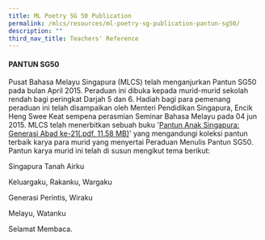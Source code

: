 ```yaml
---
title: ML Poetry SG 50 Publication
permalink: /mlcs/resources/ml-poetry-sg-publication-pantun-sg50/
description: ""
third_nav_title: Teachers' Reference
---
```

#### PANTUN SG50

Pusat Bahasa Melayu Singapura (MLCS) telah menganjurkan Pantun SG50 pada bulan April 2015. Peraduan ini dibuka kepada murid-murid sekolah rendah bagi peringkat Darjah 5 dan 6. Hadiah bagi para pemenang peraduan ini telah disampaikan oleh Menteri Pendidikan Singapura, Encik Heng Swee Keat sempena perasmian Seminar Bahasa Melayu pada 04 jun 2015. MLCS telah menerbitkan sebuah buku '[Pantun Anak Singapura: Generasi Abad ke-21(.pdf, 11.58 MB)](/files/sg50_pantun.pdf)' yang mengandungi koleksi pantun terbaik karya para murid yang menyertai Peraduan Menulis Pantun SG50. Pantun karya murid ini telah di susun mengikut tema berikut:

Singapura Tanah Airku

Keluargaku, Rakanku, Wargaku

Generasi Perintis, Wiraku

Melayu, Watanku

Selamat Membaca.